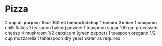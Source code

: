 # Pizza
2 cup all purpose flour
100 ml tomato ketchup
1 tomato
2 onion
1 teaspoon chilli flakes
1 teaspoon baking powder
1 teaspoon sugar
100 gm processed cheese
4 mushroom
1/2 capsicum (green pepper)
1 teaspoon oregano
1/2 cup mozzarella
1 tablespoon dry yeast
water as required